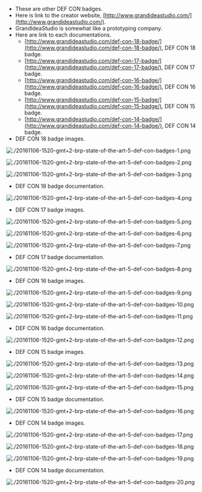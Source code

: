 * These are other DEF CON badges.
* Here is link to the creator website, [http://www.grandideastudio.com/](http://www.grandideastudio.com/).
* GrandIdeaStudio is somewhat like a prototyping company.
* Here are link to each documentations.
    * [http://www.grandideastudio.com/def-con-18-badge/](http://www.grandideastudio.com/def-con-18-badge/), DEF CON 18 badge.
    * [http://www.grandideastudio.com/def-con-17-badge/](http://www.grandideastudio.com/def-con-17-badge/), DEF CON 17 badge.
    * [http://www.grandideastudio.com/def-con-16-badge/](http://www.grandideastudio.com/def-con-16-badge/), DEF CON 16 badge.
    * [http://www.grandideastudio.com/def-con-15-badge/](http://www.grandideastudio.com/def-con-15-badge/), DEF CON 15 badge.
    * [http://www.grandideastudio.com/def-con-14-badge/](http://www.grandideastudio.com/def-con-14-badge/), DEF CON 14 badge.
* DEF CON 18 badge images.

![./20161106-1520-gmt+2-brp-state-of-the-art-5-def-con-badges-1.png](./20161106-1520-gmt+2-brp-state-of-the-art-5-def-con-badges-1.png)

![./20161106-1520-gmt+2-brp-state-of-the-art-5-def-con-badges-2.png](./20161106-1520-gmt+2-brp-state-of-the-art-5-def-con-badges-2.png)

![./20161106-1520-gmt+2-brp-state-of-the-art-5-def-con-badges-3.png](./20161106-1520-gmt+2-brp-state-of-the-art-5-def-con-badges-3.png)

* DEF CON 18 badge documentation.

![./20161106-1520-gmt+2-brp-state-of-the-art-5-def-con-badges-4.png](./20161106-1520-gmt+2-brp-state-of-the-art-5-def-con-badges-4.png)

* DEF CON 17 badge images.

![./20161106-1520-gmt+2-brp-state-of-the-art-5-def-con-badges-5.png](./20161106-1520-gmt+2-brp-state-of-the-art-5-def-con-badges-5.png)

![./20161106-1520-gmt+2-brp-state-of-the-art-5-def-con-badges-6.png](./20161106-1520-gmt+2-brp-state-of-the-art-5-def-con-badges-6.png)

![./20161106-1520-gmt+2-brp-state-of-the-art-5-def-con-badges-7.png](./20161106-1520-gmt+2-brp-state-of-the-art-5-def-con-badges-7.png)

* DEF CON 17 badge documentation.

![./20161106-1520-gmt+2-brp-state-of-the-art-5-def-con-badges-8.png](./20161106-1520-gmt+2-brp-state-of-the-art-5-def-con-badges-8.png)

* DEF CON 16 badge images.

![./20161106-1520-gmt+2-brp-state-of-the-art-5-def-con-badges-9.png](./20161106-1520-gmt+2-brp-state-of-the-art-5-def-con-badges-9.png)

![./20161106-1520-gmt+2-brp-state-of-the-art-5-def-con-badges-10.png](./20161106-1520-gmt+2-brp-state-of-the-art-5-def-con-badges-10.png)

![./20161106-1520-gmt+2-brp-state-of-the-art-5-def-con-badges-11.png](./20161106-1520-gmt+2-brp-state-of-the-art-5-def-con-badges-11.png)

* DEF CON 16 badge documentation.

![./20161106-1520-gmt+2-brp-state-of-the-art-5-def-con-badges-12.png](./20161106-1520-gmt+2-brp-state-of-the-art-5-def-con-badges-12.png)

* DEF CON 15 badge images.

![./20161106-1520-gmt+2-brp-state-of-the-art-5-def-con-badges-13.png](./20161106-1520-gmt+2-brp-state-of-the-art-5-def-con-badges-13.png)

![./20161106-1520-gmt+2-brp-state-of-the-art-5-def-con-badges-14.png](./20161106-1520-gmt+2-brp-state-of-the-art-5-def-con-badges-14.png)

![./20161106-1520-gmt+2-brp-state-of-the-art-5-def-con-badges-15.png](./20161106-1520-gmt+2-brp-state-of-the-art-5-def-con-badges-15.png)

* DEF CON 15 badge documentation.

![./20161106-1520-gmt+2-brp-state-of-the-art-5-def-con-badges-16.png](./20161106-1520-gmt+2-brp-state-of-the-art-5-def-con-badges-16.png)

* DEF CON 14 badge images.

![./20161106-1520-gmt+2-brp-state-of-the-art-5-def-con-badges-17.png](./20161106-1520-gmt+2-brp-state-of-the-art-5-def-con-badges-17.png)

![./20161106-1520-gmt+2-brp-state-of-the-art-5-def-con-badges-18.png](./20161106-1520-gmt+2-brp-state-of-the-art-5-def-con-badges-18.png)

![./20161106-1520-gmt+2-brp-state-of-the-art-5-def-con-badges-19.png](./20161106-1520-gmt+2-brp-state-of-the-art-5-def-con-badges-19.png)

* DEF CON 14 badge documentation.

![./20161106-1520-gmt+2-brp-state-of-the-art-5-def-con-badges-20.png](./20161106-1520-gmt+2-brp-state-of-the-art-5-def-con-badges-20.png)